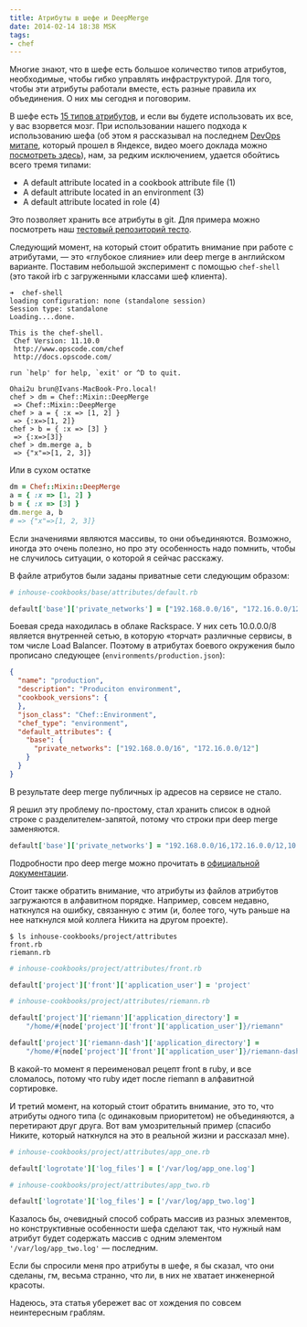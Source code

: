 ```yaml
---
title: Атрибуты в шефе и DeepMerge
date: 2014-02-14 18:38 MSK
tags:
- chef
---
```


Многие знают, что в шефе есть большое количество типов атрибутов, необходимые, чтобы гибко управлять инфраструктурой.
Для того, чтобы эти атрибуты работали вместе, есть разные правила их объединения. О них мы сегодня и поговорим.

<!-- more -->

В шефе есть [15 типов атрибутов](http://docs.opscode.com/chef_overview_attributes.html#attribute-precedence), и
если вы будете использовать их все, у вас взорвется мозг. При использовании нашего подхода к использованию шефа (об этом
я рассказывал на последнем [DevOps митапе](http://www.meetup.com/DevOps-Moscow-in-Russian/), который прошел в Яндексе,
видео моего доклада можно [посмотреть здесь](http://tech.yandex.ru/events/yagosti/devops/talks/1597/)), нам, за редким
исключением, удается обойтись всего тремя типами:

* A default attribute located in a cookbook attribute file (1)
* A default attribute located in an environment (3)
* A default attribute located in role (4)

Это позволяет хранить все атрибуты в git. Для примера можно посмотреть наш [тестовый репозиторий
тесто](https://github.com/express42-cookbooks/testo).

Следующий момент, на который стоит обратить внимание при работе с атрибутами, — это «глубокое слияние» или deep merge
в английском варианте. Поставим небольшой эксперимент с помощью `chef-shell` (это такой irb с загруженными классами шеф
клиента).

```
➜  chef-shell
loading configuration: none (standalone session)
Session type: standalone
Loading....done.

This is the chef-shell.
 Chef Version: 11.10.0
 http://www.opscode.com/chef
 http://docs.opscode.com/

run `help' for help, `exit' or ^D to quit.

Ohai2u brun@Ivans-MacBook-Pro.local!
chef > dm = Chef::Mixin::DeepMerge
 => Chef::Mixin::DeepMerge
chef > a = { :x => [1, 2] }
 => {:x=>[1, 2]}
chef > b = { :x => [3] }
 => {:x=>[3]}
chef > dm.merge a, b
 => {"x"=>[1, 2, 3]}
```

Или в сухом остатке

```ruby
dm = Chef::Mixin::DeepMerge
a = { :x => [1, 2] }
b = { :x => [3] }
dm.merge a, b
# => {"x"=>[1, 2, 3]}
```

Если значениями являются массивы, то они объединяются. Возможно, иногда это очень полезно, но про эту особенность надо
помнить, чтобы не случилось ситуации, о которой я сейчас расскажу.

В файле атрибутов были заданы приватные сети следующим образом:

```ruby
# inhouse-cookbooks/base/attributes/default.rb

default['base']['private_networks'] = ["192.168.0.0/16", "172.16.0.0/12", "10.0.0.0/8"]
```

Боевая среда находилась в облаке Rackspace. У них сеть 10.0.0.0/8 является внутренней сетью, в которую «торчат»
различные сервисы, в том числе Load Balancer. Поэтому в атрибутах боевого окружения было прописано следующее (`environments/production.json`):

```json
{
  "name": "production",
  "description": "Produciton environment",
  "cookbook_versions": {
  },
  "json_class": "Chef::Environment",
  "chef_type": "environment",
  "default_attributes": {
    "base": {
      "private_networks": ["192.168.0.0/16", "172.16.0.0/12"]
    }
  }
}
```

В результате deep merge публичных ip адресов на сервисе не стало.

Я решил эту проблему по-простому, стал хранить список в одной строке с разделителем-запятой, потому что строки при deep
merge заменяются.

```ruby
default['base']['private_networks'] = "192.168.0.0/16,172.16.0.0/12,10.0.0.0/8"
```

Подробности про deep merge можно прочитать в [официальной документации](http://docs.opscode.com/essentials_node_object_deep_merge.html).

Стоит также обратить внимание, что атрибуты из файлов атрибутов загружаются в алфавитном порядке. Например, совсем
недавно, наткнулся на ошибку, связанную с этим (и, более того, чуть раньше на нее наткнулся мой коллега Никита на другом
проекте).

```
$ ls inhouse-cookbooks/project/attributes
front.rb
riemann.rb
```

```ruby
# inhouse-cookbooks/project/attributes/front.rb

default['project']['front']['application_user'] = 'project'

# inhouse-cookbooks/project/attributes/riemann.rb

default['project']['riemann']['application_directory'] =
    "/home/#{node['project']['front']['application_user']}/riemann"

default['project']['riemann-dash']['application_directory'] =
    "/home/#{node['project']['front']['application_user']}/riemann-dash"
```

В какой-то момент я переименовал рецепт front в ruby, и все сломалось, потому что ruby идет после riemann в алфавитной
сортировке.

И третий момент, на который стоит обратить внимание, это то, что атрибуты одного типа (с одинаковым приоритетом) не
объединяются, а перетирают друг друга. Вот вам умозрительный пример (спасибо Никите, который наткнулся на это в реальной
жизни и рассказал мне).

```ruby
# inhouse-cookbooks/project/attributes/app_one.rb

default['logrotate']['log_files'] = ['/var/log/app_one.log']

# inhouse-cookbooks/project/attributes/app_two.rb

default['logrotate']['log_files'] = ['/var/log/app_two.log']
```

Казалось бы, очевидный способ собрать массив из разных элементов, но конструктивные особенности шефа сделают так, что
нужный нам атрибут будет содержать массив с одним элементом `'/var/log/app_two.log'` — последним.

Если бы спросили меня про атрибуты в шефе, я бы сказал, что они сделаны, гм, весьма странно, что ли, в них не хватает инженерной
красоты.

Надеюсь, эта статья убережет вас от хождения по совсем неинтересным граблям.
